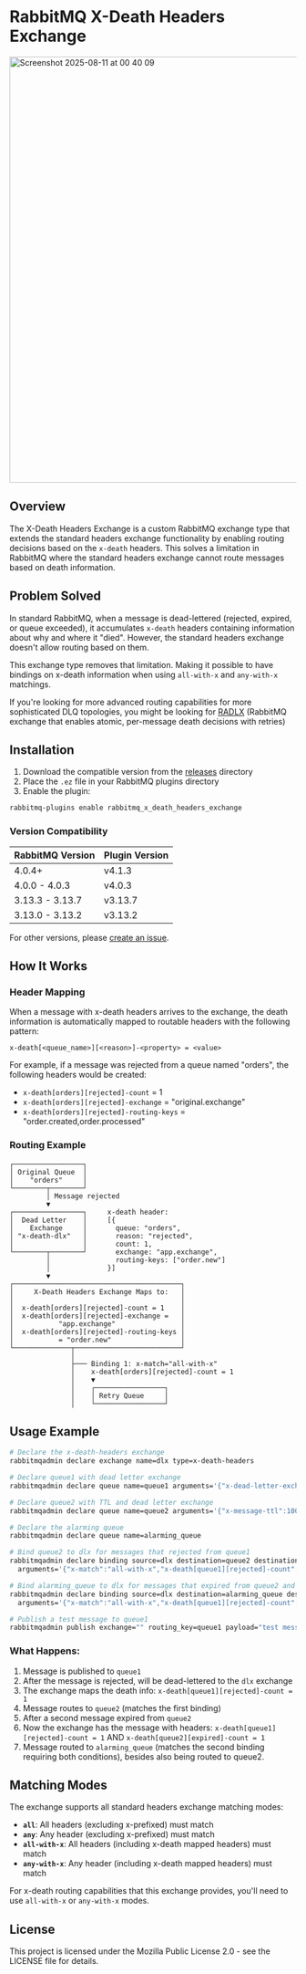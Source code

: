 # RabbitMQ X-Death Headers Exchange

<img width="1347" height="747" alt="Screenshot 2025-08-11 at 00 40 09" src="https://github.com/user-attachments/assets/a0850e17-f1ef-4e9b-94de-a59631ebf539" />


## Overview

The X-Death Headers Exchange is a custom RabbitMQ exchange type that extends the standard headers exchange functionality by enabling routing decisions based on the `x-death` headers. This solves a limitation in RabbitMQ where the standard headers exchange cannot route messages based on death information.

## Problem Solved

In standard RabbitMQ, when a message is dead-lettered (rejected, expired, or queue exceeded), it accumulates `x-death` headers containing information about why and where it "died". However, the standard headers exchange doesn't allow routing based on them. 

This exchange type removes that limitation. Making it possible to have bindings on x-death information when using `all-with-x` and `any-with-x` matchings. 


If you're looking for more advanced routing capabilities for more sophisticated DLQ topologies, you might be looking for [RADLX](https://github.com/iifawzi/rabbitmq-retry-aware-dlx) (RabbitMQ exchange that enables atomic, per-message death decisions with retries) 

## Installation

1. Download the compatible version from the [releases](releases/) directory
2. Place the `.ez` file in your RabbitMQ plugins directory
3. Enable the plugin:
```bash
rabbitmq-plugins enable rabbitmq_x_death_headers_exchange
```

### Version Compatibility

| RabbitMQ Version | Plugin Version  |
|------------------|-----------------|
| 4.0.4+           | v4.1.3          |
| 4.0.0 - 4.0.3    | v4.0.3          |
| 3.13.3 - 3.13.7  | v3.13.7         |
| 3.13.0 - 3.13.2  | v3.13.2         |

For other versions, please [create an issue](https://github.com/your-repo/issues).

## How It Works

### Header Mapping

When a message with x-death headers arrives to the exchange, the death information is automatically mapped to routable headers with the following pattern:

```
x-death[<queue_name>][<reason>]-<property> = <value>
```

For example, if a message was rejected from a queue named "orders", the following headers would be created:
- `x-death[orders][rejected]-count` = 1
- `x-death[orders][rejected]-exchange` = "original.exchange"
- `x-death[orders][rejected]-routing-keys` = "order.created,order.processed"

### Routing Example

```
┌─────────────────┐
│ Original Queue  │
│    "orders"     │
└────────┬────────┘
         │ Message rejected
         ▼
┌─────────────────┐     x-death header:
│  Dead Letter    │     [{
│    Exchange     │       queue: "orders",
│ "x-death-dlx"   │       reason: "rejected",
│                 │       count: 1,
└────────┬────────┘       exchange: "app.exchange",
         │                routing-keys: ["order.new"]
         │              }]
         ▼
┌─────────────────────────────────────────┐
│     X-Death Headers Exchange Maps to:   │
│                                         │
│  x-death[orders][rejected]-count = 1    │
│  x-death[orders][rejected]-exchange =   │
│           "app.exchange"                │
│  x-death[orders][rejected]-routing-keys │
│           = "order.new"                 │
└──────────────┬──────────────────────────┘
               │
               ├─── Binding 1: x-match="all-with-x"
               │    x-death[orders][rejected]-count = 1
               │    ▼
               │    ┌─────────────────┐
               │    │ Retry Queue     │
               │    └─────────────────┘
```

## Usage Example

```bash
# Declare the x-death-headers exchange
rabbitmqadmin declare exchange name=dlx type=x-death-headers

# Declare queue1 with dead letter exchange
rabbitmqadmin declare queue name=queue1 arguments='{"x-dead-letter-exchange":"dlx"}'

# Declare queue2 with TTL and dead letter exchange  
rabbitmqadmin declare queue name=queue2 arguments='{"x-message-ttl":1000,"x-dead-letter-exchange":"dlx"}'

# Declare the alarming queue
rabbitmqadmin declare queue name=alarming_queue

# Bind queue2 to dlx for messages that rejected from queue1
rabbitmqadmin declare binding source=dlx destination=queue2 destination_type=queue \
  arguments='{"x-match":"all-with-x","x-death[queue1][rejected]-count":1}'

# Bind alarming_queue to dlx for messages that expired from queue2 and rejected from queue1
rabbitmqadmin declare binding source=dlx destination=alarming_queue destination_type=queue \
  arguments='{"x-match":"all-with-x","x-death[queue1][rejected]-count":1,"x-death[queue2][expired]-count":1}'

# Publish a test message to queue1
rabbitmqadmin publish exchange="" routing_key=queue1 payload="test message"
```

### What Happens:

1. Message is published to `queue1`
2. After the message is rejected, will be dead-lettered to the `dlx` exchange
3. The exchange maps the death info: `x-death[queue1][rejected]-count = 1`
4. Message routes to `queue2` (matches the first binding)
5. After a second message expired from `queue2` 
6. Now the exchange has the message with headers: `x-death[queue1][rejected]-count = 1` AND `x-death[queue2][expired]-count = 1`
7. Message routed to `alarming_queue` (matches the second binding requiring both conditions), besides also being routed to queue2. 

## Matching Modes

The exchange supports all standard headers exchange matching modes:

- **`all`**: All headers (excluding x-prefixed) must match
- **`any`**: Any header (excluding x-prefixed) must match
- **`all-with-x`**: All headers (including x-death mapped headers) must match
- **`any-with-x`**: Any header (including x-death mapped headers) must match

For x-death routing capabilities that this exchange provides, you'll need to use `all-with-x` or `any-with-x` modes.

## License

This project is licensed under the Mozilla Public License 2.0 - see the LICENSE file for details.
